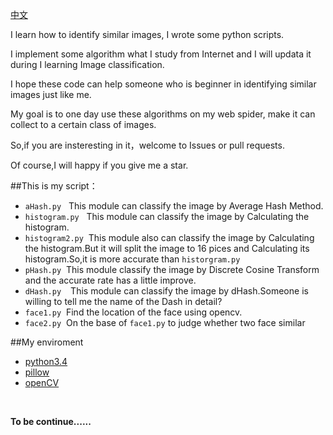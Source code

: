 
[中文](Chinese.md)

I learn how to identify similar images, I wrote some python scripts.

I implement some algorithm what I study from Internet and 
I will updata it during I learning Image classification.

I hope these code can help someone who is beginner in identifying similar images just like me.

My goal is to one day use these algorithms on my web spider, 
make it can collect to a certain class of images.

So,if you are insteresting in it，welcome to Issues or pull requests.

Of course,I will happy if you give me a star.


##This is my script：

+ ```aHash.py```  &nbsp; This module can classify the image by Average Hash Method.
+ ```histogram.py``` &nbsp; This module can classify the image by Calculating the histogram.
+ ```histogram2.py```&nbsp; This module also can classify the image by Calculating the histogram.But it will split the image to 16 pices and Calculating its histogram.So,it is more accurate than ```historgram.py```
+ ```pHash.py```&nbsp; This module classify the image by  Discrete Cosine Transform and the  accurate rate has a little improve.
+ ```dHash.py ```&nbsp; This module can classify the image by dHash.Someone is willing to tell me the name of the Dash in detail?
+ ```face1.py```&nbsp; Find the location of the face using opencv.
+ ```face2.py```&nbsp; On the base of ```face1.py``` to judge whether two face similar

##My enviroment 

+ [python3.4](https://www.python.org/)
+ [pillow](https://pypi.python.org/pypi/Pillow)
+ [openCV](http://opencv.org/)

<br>

<b>To be continue......</b>
